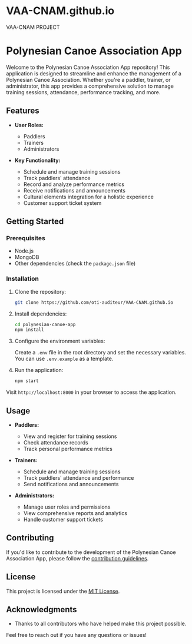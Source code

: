# VAA-CNAM.github.io
VAA-CNAM PROJECT
# Polynesian Canoe Association App

Welcome to the Polynesian Canoe Association App repository! This application is designed to streamline and enhance the management of a Polynesian Canoe Association. Whether you're a paddler, trainer, or administrator, this app provides a comprehensive solution to manage training sessions, attendance, performance tracking, and more.

## Features

- **User Roles:**
  - Paddlers
  - Trainers
  - Administrators

- **Key Functionality:**
  - Schedule and manage training sessions
  - Track paddlers' attendance
  - Record and analyze performance metrics
  - Receive notifications and announcements
  - Cultural elements integration for a holistic experience
  - Customer support ticket system

## Getting Started

### Prerequisites

- Node.js
- MongoDB
- Other dependencies (check the `package.json` file)

### Installation

1. Clone the repository:

    ```bash
    git clone https://github.com/oti-auditeur/VAA-CNAM.github.io
    ```

2. Install dependencies:

    ```bash
    cd polynesian-canoe-app
    npm install
    ```

3. Configure the environment variables:

    Create a `.env` file in the root directory and set the necessary variables. You can use `.env.example` as a template.

4. Run the application:

    ```bash
    npm start
    ```

Visit `http://localhost:8000` in your browser to access the application.

## Usage

- **Paddlers:**
  - View and register for training sessions
  - Check attendance records
  - Track personal performance metrics

- **Trainers:**
  - Schedule and manage training sessions
  - Track paddlers' attendance and performance
  - Send notifications and announcements

- **Administrators:**
  - Manage user roles and permissions
  - View comprehensive reports and analytics
  - Handle customer support tickets

## Contributing

If you'd like to contribute to the development of the Polynesian Canoe Association App, please follow the [contribution guidelines](CONTRIBUTING.md).

## License

This project is licensed under the [MIT License](LICENSE).

## Acknowledgments

- Thanks to all contributors who have helped make this project possible.

Feel free to reach out if you have any questions or issues!
